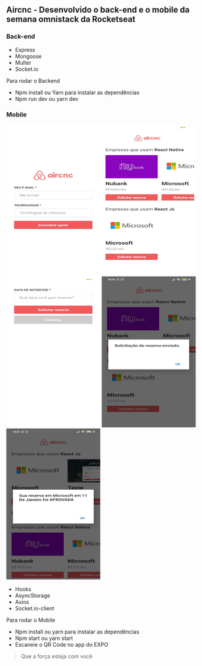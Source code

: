## Aircnc - Desenvolvido o back-end e o mobile da semana omnistack da Rocketseat

### Back-end 

- Express
- Mongoose
- Multer
- Socket.io

Para rodar o Backend
- Npm install ou Yarn para instalar as dependências
- Npm run dev ou yarn dev

### Mobile

<img src="https://github.com/Daniels887/Aircnc/blob/master/mobile/Telas/Login.png" alt="Login" width="250" height="400" /><img src="https://github.com/Daniels887/Aircnc/blob/master/mobile/Telas/ListApp.png" alt="List" width="250" height="400" /> <img src="https://github.com/Daniels887/Aircnc/blob/master/mobile/Telas/reservaApp.png" alt="Reserva" width="250" height="400" />
<img src="https://github.com/Daniels887/Aircnc/blob/master/mobile/Telas/Alert.png" alt="Alert" width="250" height="400" /> <img src="https://github.com/Daniels887/Aircnc/blob/master/mobile/Telas/ReserveConfirmada.png" alt="Alert" width="250" height="400" />

- Hooks
- AsyncStorage
- Axios
- Socket.io-client

Para rodar o Mobile
- Npm install ou yarn para instalar as dependências
- Npm start ou yarn start
- Escaneie o QR Code no app do EXPO

> Que a força esteja com você
